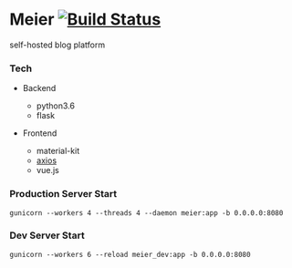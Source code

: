 # Meier [![Build Status](https://travis-ci.org/meier-project/meier.svg?branch=master)](https://travis-ci.org/meier-project/meier)

self-hosted blog platform

### Tech

- Backend
    - python3.6
    - flask

- Frontend
    - material-kit
    - [axios](https://github.com/axios/axios)
    - vue.js

### Production Server Start

```
gunicorn --workers 4 --threads 4 --daemon meier:app -b 0.0.0.0:8080
```

### Dev Server Start

```
gunicorn --workers 6 --reload meier_dev:app -b 0.0.0.0:8080
```
